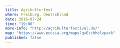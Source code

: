 ```yaml
---
title: Agrikulturfest
where: Freiburg, Deutschland
date: 2016-07-24
time: "19:00"
more-info: "http://agrikulturfestival.de/"
map: "https://www.ecosia.org/maps?q=Eschholzpark"
published: false
---
```

